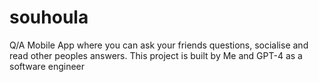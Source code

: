 # souhoula
Q/A Mobile App where you can ask your friends questions, socialise and read other peoples answers. This project is built by Me and GPT-4 as a software engineer 
